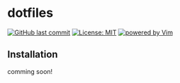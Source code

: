 # dotfiles

[![GitHub last commit](https://img.shields.io/github/last-commit/mdonaka/dotfiles)](https://github.com/mdonaka/dotfiles)
[![License: MIT](https://img.shields.io/badge/License-MIT-yellow.svg)](LICENSE)
[![powered by Vim](https://img.shields.io/badge/editor-vim%20%7C%20neovim%20%7C%20lua-blue?logo=neovim&logoColor=white)](https://neovim.io/)


## Installation
comming soon!
